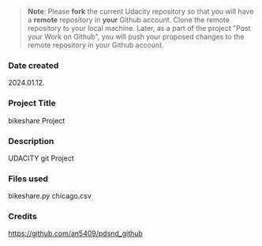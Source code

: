 >**Note**: Please **fork** the current Udacity repository so that you will have a **remote** repository in **your** Github account. Clone the remote repository to your local machine. Later, as a part of the project "Post your Work on Github", you will push your proposed changes to the remote repository in your Github account.

### Date created
2024.01.12.

### Project Title
bikeshare Project

### Description
UDACITY git Project

### Files used
bikeshare.py
chicago.csv

### Credits
https://github.com/an5409/pdsnd_github
